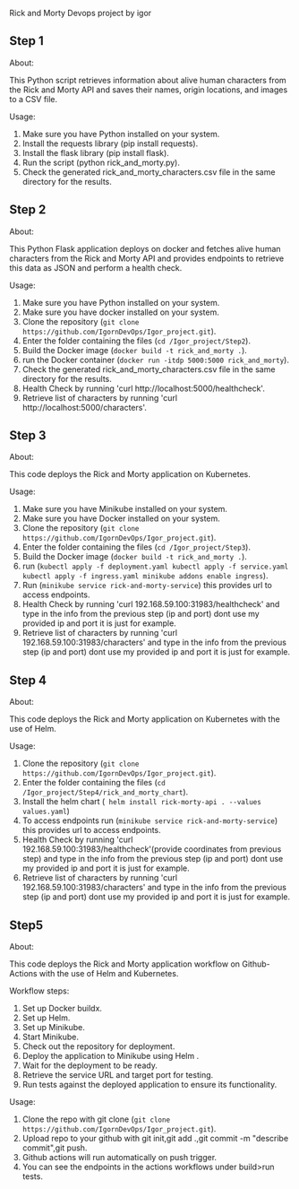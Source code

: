 Rick and Morty Devops project by igor

Step 1
------

About:

This Python script retrieves information about alive human characters from the Rick and Morty API and saves their names, origin locations, and images to a CSV file.

Usage:

1. Make sure you have Python installed on your system.
2. Install the requests library (pip install requests).
3. Install the flask library (pip install flask).
4. Run the script (python rick_and_morty.py).
5. Check the generated rick_and_morty_characters.csv file in the same directory for the results.

Step 2
------

About:

This Python Flask application deploys on docker and fetches alive human characters from the Rick and Morty API and provides endpoints to retrieve this data as JSON and perform a health check.

Usage:

1. Make sure you have Python installed on your system.
2. Make sure you have docker installed on your system.
3. Clone the repository (`git clone https://github.com/IgornDevOps/Igor_project.git`).
4. Enter the folder containing the files (`cd /Igor_project/Step2`).
5. Build the Docker image (`docker build -t rick_and_morty .`).
6. run the Docker container (`docker run -itdp 5000:5000 rick_and_morty`).
7. Check the generated rick_and_morty_characters.csv file in the same directory for the results.
8. Health Check by running 'curl http://localhost:5000/healthcheck'.
9. Retrieve list of characters by running 'curl http://localhost:5000/characters'.

Step 3
------

About:

This code deploys the Rick and Morty application on Kubernetes.

Usage:

1. Make sure you have Minikube installed on your system.
2. Make sure you have Docker installed on your system.
3. Clone the repository (`git clone https://github.com/IgornDevOps/Igor_project.git`).
4. Enter the folder containing the files (`cd /Igor_project/Step3`).
5. Build the Docker image (`docker build -t rick_and_morty .`).
6. run (`kubectl apply -f deployment.yaml
         kubectl apply -f service.yaml
         kubectl apply -f ingress.yaml
         minikube addons enable ingress`).
7. Run (`minikube service rick-and-morty-service`) this provides url to access endpoints.
8. Health Check by running 'curl 192.168.59.100:31983/healthcheck' and type in the info from the previous step (ip and port) dont use my provided ip and port it is just for example.
7. Retrieve list of characters by running 'curl 192.168.59.100:31983/characters' and type in the info from the previous step (ip and port) dont use my provided ip and port it is just for example.


Step 4
------

About: 

This code deploys the Rick and Morty application on Kubernetes with the use of Helm.

Usage:

1. Clone the repository (`git clone https://github.com/IgornDevOps/Igor_project.git`).
2. Enter the folder containing the files (`cd /Igor_project/Step4/rick_and_morty_chart`).
3. Install the helm chart (` helm install rick-morty-api . --values values.yaml`)
4. To access endpoints run (`minikube service rick-and-morty-service`) this provides url to access endpoints.
5. Health Check by running 'curl 192.168.59.100:31983/healthcheck'(provide coordinates from previous step) and type in the info from the previous step (ip and port) dont use my provided ip and port it is just for example.
6. Retrieve list of characters by running 'curl 192.168.59.100:31983/characters' and type in the info from the previous step (ip and port) dont use my provided ip and port it is just for example.


Step5
------

About:

This code deploys the Rick and Morty application workflow on Github-Actions with the use of Helm and Kubernetes.

Workflow steps:
1. Set up Docker buildx.
2. Set up Helm.
3. Set up Minikube.
4. Start Minikube.
5. Check out the repository for deployment.
6. Deploy the application to Minikube using Helm .
7. Wait for the deployment to be ready.
8. Retrieve the service URL and target port for testing.
9. Run tests against the deployed application to ensure its functionality.

Usage:

1. Clone the repo with git clone (`git clone https://github.com/IgornDevOps/Igor_project.git`).
2. Upload repo to your github with git init,git add .,git commit -m "describe commit",git push.
3. Github actions will run automatically on push trigger.
4. You can see the endpoints in the actions workflows under build>run tests.
